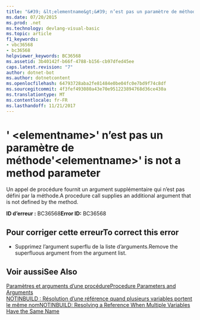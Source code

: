 ```yaml
---
title: "&#39; &lt;elementname&gt;&#39; n’est pas un paramètre de méthode"
ms.date: 07/20/2015
ms.prod: .net
ms.technology: devlang-visual-basic
ms.topic: article
f1_keywords:
- vbc36568
- bc36568
helpviewer_keywords: BC36568
ms.assetid: 3b40142f-b66f-4788-b156-cb97dfed45ee
caps.latest.revision: "7"
author: dotnet-bot
ms.author: dotnetcontent
ms.openlocfilehash: 64793728aba2fe81484e0be04fc0e7bd9f74c8df
ms.sourcegitcommit: 4f3fef493080a43e70e951223894768d36ce430a
ms.translationtype: MT
ms.contentlocale: fr-FR
ms.lasthandoff: 11/21/2017
---
```

# <a name="39ltelementnamegt39-is-not-a-method-parameter"></a><span data-ttu-id="090f4-102">&#39; &lt;elementname&gt;&#39; n’est pas un paramètre de méthode</span><span class="sxs-lookup"><span data-stu-id="090f4-102">&#39;&lt;elementname&gt;&#39; is not a method parameter</span></span>
<span data-ttu-id="090f4-103">Un appel de procédure fournit un argument supplémentaire qui n’est pas défini par la méthode.</span><span class="sxs-lookup"><span data-stu-id="090f4-103">A procedure call supplies an additional argument that is not defined by the method.</span></span>  
  
 <span data-ttu-id="090f4-104">**ID d’erreur :** BC36568</span><span class="sxs-lookup"><span data-stu-id="090f4-104">**Error ID:** BC36568</span></span>  
  
## <a name="to-correct-this-error"></a><span data-ttu-id="090f4-105">Pour corriger cette erreur</span><span class="sxs-lookup"><span data-stu-id="090f4-105">To correct this error</span></span>  
  
-   <span data-ttu-id="090f4-106">Supprimez l’argument superflu de la liste d’arguments.</span><span class="sxs-lookup"><span data-stu-id="090f4-106">Remove the superfluous argument from the argument list.</span></span>  
  
## <a name="see-also"></a><span data-ttu-id="090f4-107">Voir aussi</span><span class="sxs-lookup"><span data-stu-id="090f4-107">See Also</span></span>  
 [<span data-ttu-id="090f4-108">Paramètres et arguments d’une procédure</span><span class="sxs-lookup"><span data-stu-id="090f4-108">Procedure Parameters and Arguments</span></span>](../../visual-basic/programming-guide/language-features/procedures/procedure-parameters-and-arguments.md)  
 [<span data-ttu-id="090f4-109">NOTINBUILD : Résolution d’une référence quand plusieurs variables portent le même nom</span><span class="sxs-lookup"><span data-stu-id="090f4-109">NOTINBUILD: Resolving a Reference When Multiple Variables Have the Same Name</span></span>](http://msdn.microsoft.com/en-us/9601e39f-1911-44e1-ace5-3f6e090408b9)
